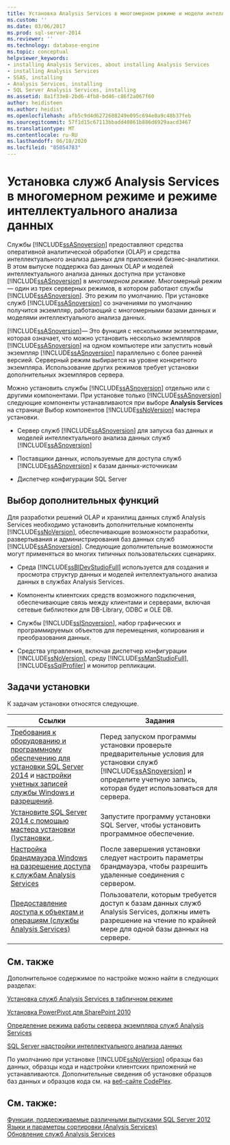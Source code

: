 ```yaml
---
title: Установка Analysis Services в многомерном режиме и модели интеллектуального анализа данных | Документация Майкрософт
ms.custom: ''
ms.date: 03/06/2017
ms.prod: sql-server-2014
ms.reviewer: ''
ms.technology: database-engine
ms.topic: conceptual
helpviewer_keywords:
- installing Analysis Services, about installing Analysis Services
- installing Analysis Services
- SSAS, installing
- Analysis Services, installing
- SQL Server Analysis Services, installing
ms.assetid: 8a1f33e8-2bd6-4fb8-bd46-c86f2a067f60
author: heidisteen
ms.author: heidist
ms.openlocfilehash: afb5c9d4d6272608249e095c694e0a9c48b37feb
ms.sourcegitcommit: 57f1d15c67113bbadd40861b886d6929aacd3467
ms.translationtype: MT
ms.contentlocale: ru-RU
ms.lasthandoff: 06/18/2020
ms.locfileid: "85054783"
---
```

# <a name="install-analysis-services-in-multidimensional-and-data-mining-mode"></a>Установка служб Analysis Services в многомерном режиме и режиме интеллектуального анализа данных
  Службы [!INCLUDE[ssASnoversion](../../includes/ssasnoversion-md.md)] предоставляют средства оперативной аналитической обработки (OLAP) и средства интеллектуального анализа данных для приложений бизнес-аналитики. В этом выпуске поддержка баз данных OLAP и моделей интеллектуального анализа данных доступна при установке [!INCLUDE[ssASnoversion](../../includes/ssasnoversion-md.md)] в *многомерном режиме*. Многомерный режим — один из трех серверных режимов, в котором работают службы [!INCLUDE[ssASnoversion](../../includes/ssasnoversion-md.md)]. Это режим по умолчанию. При установке служб [!INCLUDE[ssASnoversion](../../includes/ssasnoversion-md.md)] со значениями по умолчанию получится экземпляр, работающий с многомерными базами данных и моделями интеллектуального анализа данных.  
  
 [!INCLUDE[ssASnoversion](../../includes/ssasnoversion-md.md)]— Это функция с несколькими экземплярами, которая означает, что можно установить несколько экземпляров [!INCLUDE[ssASnoversion](../../includes/ssasnoversion-md.md)] на одном компьютере или запустить новый экземпляр [!INCLUDE[ssASnoversion](../../includes/ssasnoversion-md.md)] параллельно с более ранней версией. Серверный режим выбирается на уровне конкретного экземпляра. Использование других режимов требует установки дополнительных экземпляров сервера.  
  
 Можно установить службы [!INCLUDE[ssASnoversion](../../includes/ssasnoversion-md.md)] отдельно или с другими компонентами. При установке только [!INCLUDE[ssASnoversion](../../includes/ssasnoversion-md.md)] следующие компоненты устанавливаются при выборе **Analysis Services** на странице Выбор компонентов [!INCLUDE[ssNoVersion](../../includes/ssnoversion-md.md)] мастера установки.  
  
-   Сервер служб [!INCLUDE[ssASnoversion](../../includes/ssasnoversion-md.md)] для запуска баз данных и моделей интеллектуального анализа данных служб [!INCLUDE[ssASnoversion](../../includes/ssasnoversion-md.md)]  
  
-   Поставщики данных, используемые для доступа служб [!INCLUDE[ssASnoversion](../../includes/ssasnoversion-md.md)] к базам данных-источникам  
  
-   Диспетчер конфигурации SQL Server  
  
## <a name="choosing-additional-features"></a>Выбор дополнительных функций  
 Для разработки решений OLAP и хранилищ данных служб Analysis Services необходимо установить дополнительные компоненты [!INCLUDE[ssNoVersion](../../includes/ssnoversion-md.md)], обеспечивающие возможности разработки, развертывания и администрирования баз данных служб [!INCLUDE[ssASnoversion](../../includes/ssasnoversion-md.md)]. Следующие дополнительные возможности могут применяться во многих типичных пользовательских сценариях.  
  
-   Среда [!INCLUDE[ssBIDevStudioFull](../../includes/ssbidevstudiofull-md.md)] используется для создания и просмотра структур данных и моделей интеллектуального анализа данных в службах Analysis Services.  
  
-   Компоненты клиентских средств возможного подключения, обеспечивающие связь между клиентами и серверами, включая сетевые библиотеки для DB-Library, ODBC и OLE DB.  
  
-   Службы [!INCLUDE[ssISnoversion](../../includes/ssisnoversion-md.md)], набор графических и программируемых объектов для перемещения, копирования и преобразования данных.  
  
-   Средства управления, включая диспетчер конфигурации [!INCLUDE[ssNoVersion](../../includes/ssnoversion-md.md)], среду [!INCLUDE[ssManStudioFull](../../includes/ssmanstudiofull-md.md)], [!INCLUDE[ssSqlProfiler](../../includes/sssqlprofiler-md.md)] и монитор репликации.  
  
## <a name="installation-tasks"></a>Задачи установки  
 К задачам установки относятся следующие.  
  
|Ссылки|Задания|  
|-----------|-----------|  
|[Требования к оборудованию и программному обеспечению для установки SQL Server 2014](hardware-and-software-requirements-for-installing-sql-server.md) и [настройки учетных записей службы Windows и разрешений](../../database-engine/configure-windows/configure-windows-service-accounts-and-permissions.md).|Перед запуском программы установки проверьте предварительные условия для установки служб [!INCLUDE[ssASnoversion](../../includes/ssasnoversion-md.md)] и определите учетную запись, которая будет использоваться для сервера.|  
|[Установите SQL Server 2014 с помощью мастера установки &#40;&#41;установки ](../../database-engine/install-windows/install-sql-server-from-the-installation-wizard-setup.md).|Запустите программу установки SQL Server, чтобы установить программное обеспечение.|  
|[Настройка брандмауэра Windows на разрешение доступа к службам Analysis Services](https://docs.microsoft.com/analysis-services/instances/configure-the-windows-firewall-to-allow-analysis-services-access)|После завершения установки следует настроить параметры брандмауэра, чтобы разрешить удаленные соединения с сервером.|  
|[Предоставление доступа к объектам и операциям (службы Analysis Services)](https://docs.microsoft.com/analysis-services/multidimensional-models/authorizing-access-to-objects-and-operations-analysis-services)|Пользователи, которым требуется доступ к базам данных служб Analysis Services, должны иметь разрешение на чтение по крайней мере для одной базы данных на сервере.|  
  
## <a name="related-content"></a>См. также  
 Дополнительное содержимое по настройке можно найти в следующих разделах:  
  
 [Установка служб Analysis Services в табличном режиме](https://docs.microsoft.com/analysis-services/instances/install-windows/install-analysis-services)  
  
 [Установка PowerPivot для SharePoint 2010](../../../2014/sql-server/install/powerpivot-for-sharepoint-2010-installation.md)  
  
 [Определение режима работы сервера экземпляра служб Analysis Services](https://docs.microsoft.com/analysis-services/instances/determine-the-server-mode-of-an-analysis-services-instance)  
  
 [SQL Server надстройки интеллектуального анализа данных](https://www.microsoft.com/download/details.aspx?id=35578)  
  
 По умолчанию при установке [!INCLUDE[ssNoVersion](../../includes/ssnoversion-md.md)] образцы баз данных, образцы кода и надстройки клиентских приложений не устанавливаются. Дополнительные сведения об установке образцов баз данных и образцов кода см. на [веб-сайте CodePlex](https://go.microsoft.com/fwlink/?LinkId=87843).  
  
## <a name="see-also"></a>См. также:  
 [Функции, поддерживаемые различными выпусками SQL Server 2012](https://go.microsoft.com/fwlink/?linkid=232473)   
 [Языки и параметры сортировки &#40;Analysis Services&#41;](../../../2014/analysis-services/languages-and-collations-analysis-services.md)   
 [Обновление служб Analysis Services](../../database-engine/install-windows/upgrade-analysis-services.md)  
  
  
